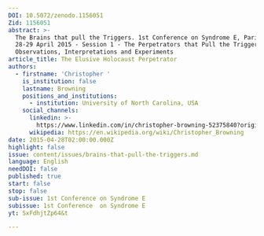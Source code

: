 ```yaml
---
DOI: 10.5072/zenodo.1156051
Zid: 1156051
abstract: >-
  The Brains that pull the Triggers. 1st Conference on Syndrome E, Paris IAS,
  28-29 April 2015 - Session 1 - The Perpetrators that Pull the Triggers:
  Observations, Interpretations and Experiments
article_title: The Elusive Holocaust Perpetrator
authors:
  - firstname: 'Christopher '
    is_institution: false
    lastname: Browning
    positions_and_institutions:
      - institution: University of North Carolina, USA
    social_channels:
      linkedin: >-
        https://www.linkedin.com/in/christopher-browning-52375840?original_referer=https%3A%2F%2Fwww.google.com%2F
      wikipedia: https://en.wikipedia.org/wiki/Christopher_Browning
date: 2015-04-28T02:00:00.000Z
highlight: false
issue: content/issues/brains-that-pull-the-triggers.md
language: English
needDOI: false
published: true
start: false
stop: false
sub-issue: 1st Conference on Syndrome E
subissue: 1st Conference  on Syndrome E
yt: SxFdhjtZp64&t

---
```


<Youtube yt="SxFdhjtZp64&t" caption="The Elusive Holocaust Perpetrator" start="false" stop="false"></Youtube>